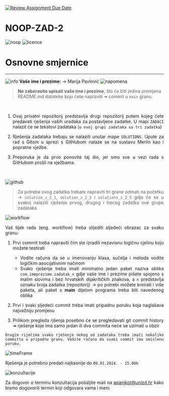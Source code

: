 [![Review Assignment Due Date](https://classroom.github.com/assets/deadline-readme-button-24ddc0f5d75046c5622901739e7c5dd533143b0c8e959d652212380cedb1ea36.svg)](https://classroom.github.com/a/0eZjNIQA)
# NOOP-ZAD-2

![noop](https://img.shields.io/badge/noop-active-brightgreen) ![licence](https://img.shields.io/badge/licence-%40SiT-blue)

# Osnovne smjernice
---
![info](https://img.shields.io/badge/student-info-orange) **Vaše ime i prezime:** &rarr; Marija Pavlović ![napomena](https://img.shields.io/badge/VA%C5%BDNO-ne%20zaboravite%20ime%20i%20prezime-blue)

> **Ne zaboravite upisati vaše ime i prezime**, što će biti jedina promjena README.md datoteke koju ćete napraviti &Rarr; commit u `main` granu. 

&nbsp;

<div style="text-align:justify">

 1. Ovaj privatni repozitorij predstavlja drugi repozitorij putem kojeg ćete predavati rješenja vaših uradaka za postavljene zadatke.  U mapi `ZADACI` nalazit će se tekstovi zadataka (`u ovoj grupi zadataka su tri zadatka`)
 
 2. Rješenja zadataka trebaju se nalaziti unutar mape `SOLUTIONS`. Upute za rad s Gitom u sprezi s GitHubom nalaze se na sustavu Merlin kao i popratne vježbe. 
 
 3. Preporuka je da prvo ponovite taj dio, jer smo sve u vezi rada s GitHubom prošli na vježbama.   
   
&nbsp;
  
![github](https://badgen.net/badge/icon/github?icon=github&label)

> Za potrebe ovog zadatka trebate napraviti tri grane  odmah na početku &rarr; `solution_z_2_1`,  `solution_z_2_2`  i `solutions_z_2_3` gdje će se u svakoj nalaziti rješenje prvog, drugog i trećeg zadatka ove grupe zadataka
   

![workflow](https://img.shields.io/badge/solutions-workflow-yellow?style=for-the-badge)

Vaš tijek rada (eng. workflow) treba slijediti sljedeći obrazac za svaku granu:

1. Prvi commit treba napraviti čim ste izradili nezavisnu logičnu cjelinu koju možete testirati
    * Vodite računa da se u imenovanju klasa, sučelja i metoda vodite logičkim asocijativnim načinom
    * Svako rješenje treba imati minimalno jedan paket naziva oblika `com.imeprezime.zadatak_n` gdje vaše ime i prezime pišete spojeno s malim slovima i bez hrvatskih dijakritičkih znakova, a `n` predstavlja oznaku broja
      zadatka (repozitorij) &rarr; po potrebi možete kreirati i više paketa, ali paket s **main** dijelom programa treba biti navedenog oblika
      
2. Prvi i svaki sljedeći commit treba imati pripadnu poruku koja naglašava najvažniju promjenu

3. Prilikom pregleda rjšenja posebno će se pregledavati git commit history &Rarr; rješenje koje ima samo jedan ili dva commita neće se uzimati u obzir

```
Drugim riječima svako rješenje nekog od zadataka treba imati nekoliko committa u pripadnu granu. Vodite računa da svaki commit ima smislenu poruku.
```


![timeFrame](https://img.shields.io/badge/TIME-FRAME-blue?style=for-the-badge&logo=appveyor)
 
   Rješenja je potrebno predati najkasnije do `09.01.2024. - 15.00h` 

![konzultacije](https://img.shields.io/github/followers/vNPro3s?label=Konzultacije&style=social)

Za dogovor o terminu konzultacija pošaljite mail na apanjkot@unizd.hr kako bismo dogovorili termin koji odgovara vama i meni. 

</div>
